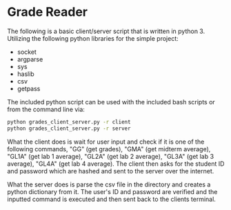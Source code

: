 # Grade Reader
The following is a basic client/server script that is written in python 3. Utilizing the following python libraries for the simple project:

- socket
- argparse
- sys
- haslib
- csv
- getpass

The included python script can be used with the included bash scripts or from the command line via:
```bash
python grades_client_server.py -r client
python grades_client_server.py -r server
```
What the client does is wait for user input and check if it is one of the following commands, "GG" (get grades), "GMA" (get midterm average), "GL1A" (get lab 1 average), "GL2A" (get lab 2 average), "GL3A" (get lab 3 average), "GL4A" (get lab 4 average). The client then asks for the student ID and password which are hashed and sent to the server over the internet.

What the server does is parse the csv file in the directory and creates a python dictionary from it. The user's ID and password are verified and the inputted command is executed and then sent back to the clients terminal. 

